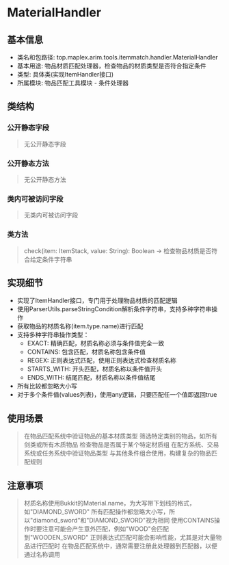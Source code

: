 # MaterialHandler

## 基本信息
- 类名和包路径: top.maplex.arim.tools.itemmatch.handler.MaterialHandler
- 基本用途: 物品材质匹配处理器，检查物品的材质类型是否符合指定条件
- 类型: 具体类(实现ItemHandler接口)
- 所属模块: 物品匹配工具模块 - 条件处理器

## 类结构

### 公开静态字段
> 无公开静态字段

### 公开静态方法
> 无公开静态方法

### 类内可被访问字段
> 无类内可被访问字段

### 类方法
> check(item: ItemStack, value: String): Boolean -> 检查物品材质是否符合给定条件字符串

## 实现细节
- 实现了ItemHandler接口，专门用于处理物品材质的匹配逻辑
- 使用ParserUtils.parseStringCondition解析条件字符串，支持多种字符串操作
- 获取物品的材质名称(item.type.name)进行匹配
- 支持多种字符串操作类型：
  - EXACT: 精确匹配，材质名称必须与条件值完全一致
  - CONTAINS: 包含匹配，材质名称包含条件值
  - REGEX: 正则表达式匹配，使用正则表达式检查材质名称
  - STARTS_WITH: 开头匹配，材质名称以条件值开头
  - ENDS_WITH: 结尾匹配，材质名称以条件值结尾
- 所有比较都忽略大小写
- 对于多个条件值(values列表)，使用any逻辑，只要匹配任一个值即返回true

## 使用场景
> 在物品匹配系统中验证物品的基本材质类型
> 筛选特定类别的物品，如所有剑类或所有木质物品
> 检查物品是否属于某个特定材质组
> 在配方系统、交易系统或任务系统中验证物品类型
> 与其他条件组合使用，构建复杂的物品匹配规则

## 注意事项
> 材质名称使用Bukkit的Material.name，为大写带下划线的格式，如"DIAMOND_SWORD"
> 所有匹配操作都忽略大小写，所以"diamond_sword"和"DIAMOND_SWORD"视为相同
> 使用CONTAINS操作时要注意可能会产生意外匹配，例如"WOOD"会匹配到"WOODEN_SWORD"
> 正则表达式匹配可能会影响性能，尤其是对大量物品进行匹配时
> 在物品匹配系统中，通常需要注册此处理器到匹配器，以便通过名称调用
